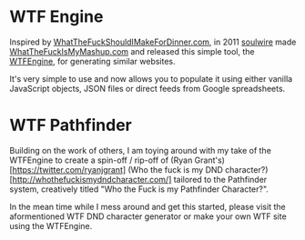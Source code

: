 # WTF Engine

Inspired by [WhatTheFuckShouldIMakeForDinner.com](http://whatthefuckshouldimakefordinner.com/), in 2011 [soulwire](https://github.com/soulwire) made [WhatTheFuckIsMyMashup.com](http://whatthefuckismymashup.com/) and released this simple tool, the [WTFEngine](https://github.com/soulwire/WTFEngine/), for generating similar websites.

It's very simple to use and now allows you to populate it using either vanilla JavaScript objects, JSON files or direct feeds from Google spreadsheets.

# WTF Pathfinder

Building on the work of others, I am toying around with my take of the WTFEngine to create a spin-off / rip-off of (Ryan Grant's)[https://twitter.com/ryanjgrant] (Who the fuck is my DND character?)[http://whothefuckismydndcharacter.com/] tailored to the Pathfinder system, creatively titled "Who the Fuck is my Pathfinder Character?".

In the mean time while I mess around and get this started, please visit the aformentioned WTF DND character generator or make your own WTF site using the WTFEngine.
